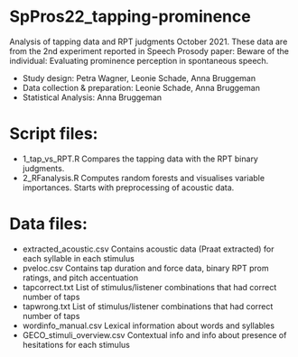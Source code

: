 # SpPros22_tapping-prominence

Analysis of tapping data and RPT judgments October 2021.
These data are from the 2nd experiment reported in Speech Prosody paper: Beware of the individual: Evaluating prominence perception in spontaneous speech.

* Study design: Petra Wagner, Leonie Schade, Anna Bruggeman
* Data collection & preparation: Leonie Schade, Anna Bruggeman
* Statistical Analysis: Anna Bruggeman

# Script files:
* 1_tap_vs_RPT.R Compares the tapping data with the RPT binary judgments. 
* 2_RFanalysis.R Computes random forests and visualises variable importances. Starts with preprocessing of acoustic data.

# Data files:
* extracted_acoustic.csv Contains acoustic data (Praat extracted) for each syllable in each stimulus
* pveloc.csv Contains tap duration and force data, binary RPT prom ratings, and pitch accentuation
* tapcorrect.txt List of stimulus/listener combinations that had correct number of taps
* tapwrong.txt List of stimulus/listener combinations that had correct number of taps
* wordinfo_manual.csv Lexical information about words and syllables 
* GECO_stimuli_overview.csv  Contextual info and info about presence of hesitations for each stimulus
